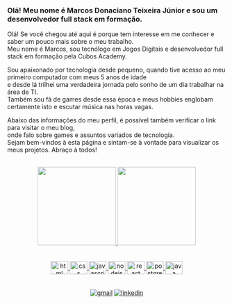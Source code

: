 ### Olá! Meu nome é Marcos Donaciano Teixeira Júnior e sou um desenvolvedor full stack em formação. 

Olá! Se você chegou até aqui é porque tem interesse em me conhecer e saber um pouco mais sobre o meu trabalho. <br>
Meu nome é Marcos, sou tecnólogo em Jogos Digitais e desenvolvedor full stack em formação pela Cubos Academy. <br>

Sou apaixonado por tecnologia desde pequeno, quando tive acesso ao meu primeiro computador com meus 5 anos de idade <br>
e desde lá trilhei uma verdadeira jornada pelo sonho de um dia trabalhar na área de TI. <br>
Também sou fã de games desde essa época e meus hobbies englobam certamente isto e escutar música nas horas vagas. <br>

Abaixo das informações do meu perfil, é possível também verificar o link para visitar o meu blog, <br>
onde falo sobre games e assuntos variados de tecnologia. <br>
Sejam bem-vindos à esta página e sintam-se à vontade para visualizar os meus projetos. Abraço à todos! <br> <br>

<div align="center">
  <a href="https://github.com/marcosdtjunior">
  <img height="180em" src="https://github-readme-stats.vercel.app/api?username=marcosdtjunior&show_icons=true&theme=dark&include_all_commits=true&count_private=true"/>
  <img height="180em" src="https://github-readme-stats.vercel.app/api/top-langs/?username=marcosdtjunior&layout=compact&langs_count=7&theme=dark"/>
</div>
  
<div align="center"> <br> <br>
  <img align="center" alt="html" height="30" width="40" src="https://cdn.jsdelivr.net/gh/devicons/devicon/icons/html5/html5-original.svg">
  <img align="center" alt="css" height="30" width="40" src="https://cdn.jsdelivr.net/gh/devicons/devicon/icons/css3/css3-original.svg">
  <img align="center" alt="javascript" height="30" width="40" src="https://cdn.jsdelivr.net/gh/devicons/devicon/icons/javascript/javascript-original.svg">
  <img align="center" alt="nodejs" height="30" width="40" src="https://cdn.jsdelivr.net/gh/devicons/devicon/icons/nodejs/nodejs-original.svg">
  <img align="center" alt="react" height="30" width="40" src="https://cdn.jsdelivr.net/gh/devicons/devicon/icons/react/react-original.svg">
  <img align="center" alt="postgres" height="30" width="40" src="https://cdn.jsdelivr.net/gh/devicons/devicon/icons/postgresql/postgresql-original.svg">
  <img align="center" alt="java" height="30" width="40" src="https://cdn.jsdelivr.net/gh/devicons/devicon/icons/java/java-original.svg" />
</div>
  
<div align="center"> <br> <br>
  <a href="mailto:marcosdjunior@gmail.com"><img alt="gmail" src="https://img.shields.io/badge/Gmail-D14836?style=for-the-badge&logo=gmail&logoColor=white"></a>
  <a href="https://www.linkedin.com/in/marcosdtjunior/"><img alt="linkedin" src="https://img.shields.io/badge/LinkedIn-0077B5?style=for-the-badge&logo=linkedin&logoColor=white"></a>
</div>
